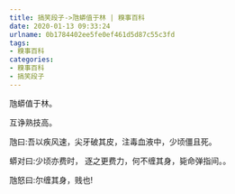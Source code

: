 ```yaml
---
title: 搞笑段子->虺蟒值于林 | 糗事百科
date: 2020-01-13 09:33:24
urlname: 0b1784402ee5fe0ef461d5d87c55c3fd
tags: 
- 糗事百科
categories:
- 糗事百科
- 搞笑段子
---
```

虺蟒值于林。

互诤熟技高。

虺曰:吾以疾风速，尖牙破其皮，注毒血液中，少顷僵且死。

蟒对曰:少顷亦费时， 逐之更费力，何不缠其身，毙命弹指间。。

虺怒曰:尔缠其身，贱也!


